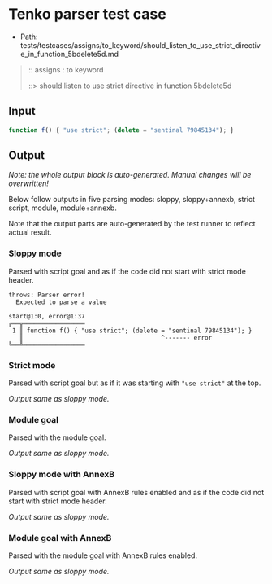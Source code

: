 # Tenko parser test case

- Path: tests/testcases/assigns/to_keyword/should_listen_to_use_strict_directive_in_function_5bdelete5d.md

> :: assigns : to keyword
>
> ::> should listen to use strict directive in function 5bdelete5d

## Input

`````js
function f() { "use strict"; (delete = "sentinal 79845134"); }
`````

## Output

_Note: the whole output block is auto-generated. Manual changes will be overwritten!_

Below follow outputs in five parsing modes: sloppy, sloppy+annexb, strict script, module, module+annexb.

Note that the output parts are auto-generated by the test runner to reflect actual result.

### Sloppy mode

Parsed with script goal and as if the code did not start with strict mode header.

`````
throws: Parser error!
  Expected to parse a value

start@1:0, error@1:37
╔══╦═════════════════
 1 ║ function f() { "use strict"; (delete = "sentinal 79845134"); }
   ║                                      ^------- error
╚══╩═════════════════

`````

### Strict mode

Parsed with script goal but as if it was starting with `"use strict"` at the top.

_Output same as sloppy mode._

### Module goal

Parsed with the module goal.

_Output same as sloppy mode._

### Sloppy mode with AnnexB

Parsed with script goal with AnnexB rules enabled and as if the code did not start with strict mode header.

_Output same as sloppy mode._

### Module goal with AnnexB

Parsed with the module goal with AnnexB rules enabled.

_Output same as sloppy mode._
